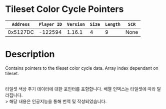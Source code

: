 # Tileset Color Cycle Pointers

| `Address` | `Player ID` | `Version` | `Size` | `Length` | `SCR` |
| ---------- | ----------- | --------- | ------ | -------- | ---- |
| 0x5127DC | -122594 | 1.16.1 | 4 | 9 | None |

# Description

Contains pointers to the tileset color cycle data. Array index dependant on tileset.

<br>
타일셋 색상 주기 데이터에 대한 포인터를 포함합니다. 배열 인덱스는 타일셋에 따라 달라집니다.

<br>
> 해당 내용은 인공지능을 통해 번역 및 작성되었습니다.